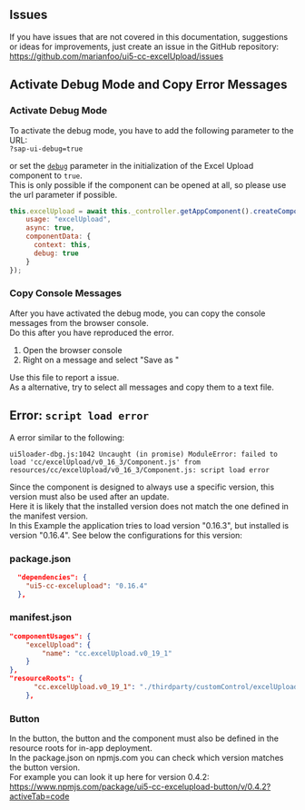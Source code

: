 ## Issues

If you have issues that are not covered in this documentation, suggestions or ideas for improvements, just create an issue in the GitHub repository:  
<https://github.com/marianfoo/ui5-cc-excelUpload/issues>

## Activate Debug Mode and Copy Error Messages

### Activate Debug Mode

To activate the debug mode, you have to add the following parameter to the URL:  
`?sap-ui-debug=true`

or set the [`debug`](Configuration.md#debug) parameter in the initialization of the Excel Upload component to `true`.  
This is only possible if the component can be opened at all, so please use the url parameter if possible.

```js
this.excelUpload = await this._controller.getAppComponent().createComponent({
    usage: "excelUpload",
    async: true,
    componentData: {
      context: this,
      debug: true
    }
});
```

### Copy Console Messages

After you have activated the debug mode, you can copy the console messages from the browser console.  
Do this after you have reproduced the error.  

1. Open the browser console
2. Right on a message and select "Save as "

Use this file to report a issue.  
As a alternative, try to select all messages and copy them to a text file.

## Error: `script load error`

A error similar to the following:

`
ui5loader-dbg.js:1042 Uncaught (in promise) ModuleError: failed to load 'cc/excelUpload/v0_16_3/Component.js' from resources/cc/excelUpload/v0_16_3/Component.js: script load error
`

Since the component is designed to always use a specific version, this version must also be used after an update.  
Here it is likely that the installed version does not match the one defined in the manifest version.  
In this Example the application tries to load version "0.16.3", but installed is version "0.16.4".
See below the configurations for this version:

### package.json

```json
  "dependencies": {
    "ui5-cc-excelupload": "0.16.4"
  },
```

### manifest.json

```json
"componentUsages": {
    "excelUpload": {
        "name": "cc.excelUpload.v0_19_1"
    }
},
"resourceRoots": {
      "cc.excelUpload.v0_19_1": "./thirdparty/customControl/excelUpload/v0_19_1"
    },
```

### Button

In the button, the button and the component must also be defined in the resource roots for in-app deployment.  
In the package.json on npmjs.com you can check which version matches the button version.  
For example you can look it up here for version 0.4.2:  
<https://www.npmjs.com/package/ui5-cc-excelupload-button/v/0.4.2?activeTab=code>
